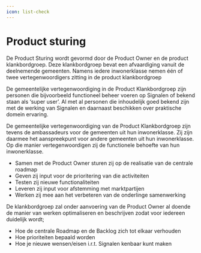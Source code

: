 ```yaml
---
icon: list-check
---
```


# Product sturing

De Product Sturing wordt gevormd door de Product Owner en de product klankbordgroep. Deze klankbordgroep bevat een afvaardiging vanuit de deelnemende gemeenten. Namens iedere inwonerklasse nemen één of twee vertegenwoordigers zitting in de product klankbordgroep

De gemeentelijke vertegenwoordiging in de Product Klankbordgroep zijn personen die bijvoorbeeld functioneel beheer voeren op Signalen of bekend staan als ‘super user’. Al met al personen die inhoudelijk goed bekend zijn met de werking van Signalen en daarnaast beschikken over praktische domein ervaring. &#x20;

De gemeentelijke vertegenwoordiging van de Product Klankbordgroep zijn tevens de ambassadeurs voor de gemeenten uit hun inwonerklasse. Zij zijn daarmee het aanspreekpunt voor andere gemeenten uit hun inwonerklasse. Op die manier vertegenwoordigen zij de functionele behoefte van hun inwonerklasse. &#x20;

* Samen met de Product Owner sturen zij op de realisatie van de centrale roadmap &#x20;
* Geven zij input voor de prioritering van die activiteiten&#x20;
* Testen zij nieuwe functionaliteiten&#x20;
* Leveren zij input voor afstemming met marktpartijen&#x20;
* Werken zij mee aan het verbeteren van de onderlinge samenwerking  &#x20;

&#x20;De klankbordgroep zal onder aanvoering van de Product Owner al doende de manier van werken optimaliseren en beschrijven zodat voor iedereen duidelijk wordt; &#x20;

* Hoe de centrale Roadmap en de Backlog zich tot elkaar verhouden&#x20;
* Hoe prioriteiten bepaald worden&#x20;
* Hoe je nieuwe wensen/eisen i.r.t. Signalen kenbaar kunt maken&#x20;
